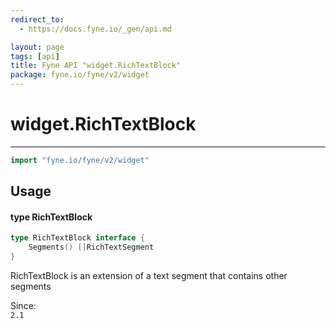 ```yaml
---
redirect_to:
  - https://docs.fyne.io/_gen/api.md

layout: page
tags: [api]
title: Fyne API "widget.RichTextBlock"
package: fyne.io/fyne/v2/widget
---
```

# widget.RichTextBlock
---
```go
import "fyne.io/fyne/v2/widget"
```

## Usage

#### type RichTextBlock

```go
type RichTextBlock interface {
	Segments() []RichTextSegment
}
```

RichTextBlock is an extension of a text segment that contains other segments


<div class="since">Since: <code>
2.1</code></div>
